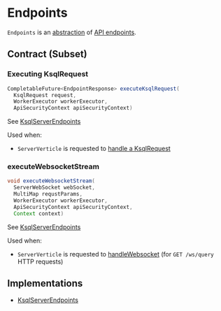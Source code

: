 # Endpoints

`Endpoints` is an [abstraction](#contract) of [API endpoints](#implementations).

## Contract (Subset)

### <span id="executeKsqlRequest"> Executing KsqlRequest

```java
CompletableFuture<EndpointResponse> executeKsqlRequest(
  KsqlRequest request,
  WorkerExecutor workerExecutor,
  ApiSecurityContext apiSecurityContext)
```

See [KsqlServerEndpoints](../rest/KsqlServerEndpoints.md#executeKsqlRequest)

Used when:

* `ServerVerticle` is requested to [handle a KsqlRequest](ServerVerticle.md#handleKsqlRequest)

### <span id="executeWebsocketStream"> executeWebsocketStream

```java
void executeWebsocketStream(
  ServerWebSocket webSocket,
  MultiMap requstParams,
  WorkerExecutor workerExecutor,
  ApiSecurityContext apiSecurityContext,
  Context context)
```

See [KsqlServerEndpoints](../rest/KsqlServerEndpoints.md#executeWebsocketStream)

Used when:

* `ServerVerticle` is requested to [handleWebsocket](ServerVerticle.md#handleWebsocket) (for `GET /ws/query` HTTP requests)

## Implementations

* [KsqlServerEndpoints](../rest/KsqlServerEndpoints.md)
